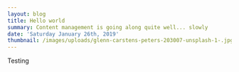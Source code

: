 ```yaml
---
layout: blog
title: Hello world
summary: Content management is going along quite well... slowly
date: 'Saturday January 26th, 2019'
thumbnail: /images/uploads/glenn-carstens-peters-203007-unsplash-1-.jpg
---
```

Testing
